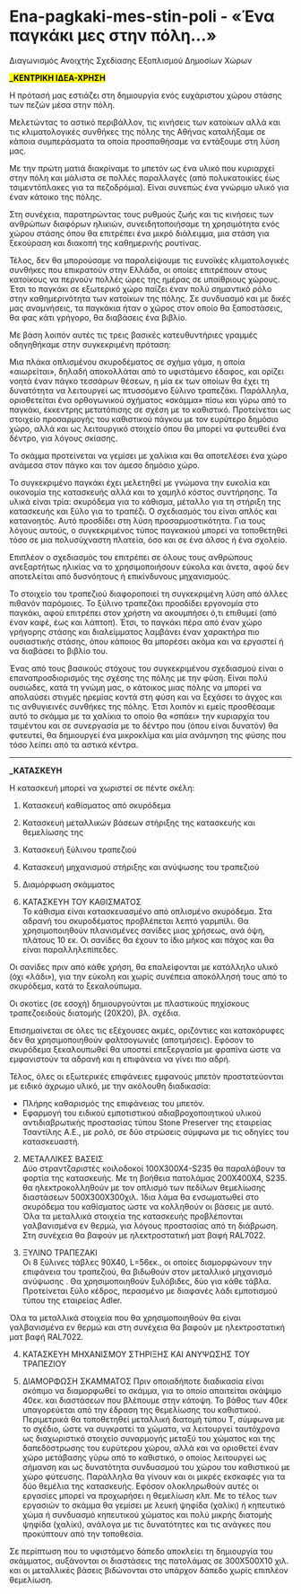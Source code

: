 # Ena-pagkaki-mes-stin-poli - «Ένα παγκάκι μες στην πόλη…»

Διαγωνισμός Ανοιχτής Σχεδίασης Εξοπλισμού Δημοσίων Χώρων

<mark> <b> _ΚΕΝΤΡΙΚΗ ΙΔΕΑ-ΧΡΗΣΗ </b>  </mark>

Η πρότασή μας εστιάζει στη δημιουργία ενός ευχάριστου χώρου στάσης των πεζών μέσα στην πόλη. 

Μελετώντας το αστικό περιβάλλον, τις κινήσεις των κατοίκων αλλά και τις κλιματολογικές συνθήκες της πόλης της Αθήνας καταλήξαμε σε κάποια συμπεράσματα τα οποία προσπαθήσαμε να εντάξουμε στη λύση μας. 

Με την πρώτη ματιά διακρίναμε το μπετόν ως ένα υλικό που κυριαρχεί στην πόλη και μάλιστα σε πολλές παραλλαγές (από πολυκατοικίες έως τσιμεντόπλακες για τα πεζοδρόμια). Είναι συνεπώς ένα γνώριμο υλικό για έναν κάτοικο της πόλης.

Στη συνέχεια, παρατηρώντας τους ρυθμούς ζωής και τις κινήσεις των ανθρώπων διαφόρων ηλικιών, συνειδητοποιήσαμε τη χρησιμότητα ενός χώρου στάσης όπου θα επιτρέπει ένα μικρό διάλειμμα, μια στάση για ξεκούραση και διακοπή της καθημερινής ρουτίνας. 

 Τέλος, δεν θα μπορούσαμε να παραλείψουμε τις ευνοϊκές κλιματολογικές συνθήκες που επικρατούν στην Ελλάδα, οι οποίες επιτρέπουν στους κατοίκους να περνούν πολλές ώρες της ημέρας σε υπαίθριους χώρους. Έτσι το παγκάκι σε εξωτερικό χώρο παίζει έναν πολύ σημαντικό ρόλο στην καθημερινότητα των κατοίκων της πόλης. Σε συνδυασμό και με δικές μας αναμνήσεις, τα παγκάκια ήταν ο χώρος στον οποίο θα ξαποστάσεις, θα φας κάτι γρήγορο, θα διαβάσεις ένα βιβλίο.


Με βάση λοιπόν αυτές τις τρεις βασικές κατευθυντήριες γραμμές οδηγηθήκαμε στην συγκεκριμένη πρόταση:    

 Μια πλάκα οπλισμένου σκυροδέματος σε σχήμα γάμα, η οποία  «αιωρείται», δηλαδή αποκολλάται από το υφιστάμενο έδαφος, και ορίζει νοητά έναν πάγκο τεσσάρων θέσεων, η μία εκ των οποίων θα έχει τη δυνατότητα να λειτουργεί ως πτυσσόμενο ξύλινο τραπεζάκι. Παράλληλα, οριοθετείται ένα ορθογωνικού σχήματος «σκάμμα» πίσω και γύρω από το παγκάκι, έκκεντρης μετατόπισης σε σχέση με το καθιστικό.  Προτείνεται ως στοιχείο προσαρμογής του καθιστικού πάγκου με τον ευρύτερο δημόσιο χώρο, αλλά και ως λειτουργικό στοιχείο όπου θα μπορεί να φυτευθεί ένα δέντρο, για λόγους σκίασης.

 Το σκάμμα προτείνεται να γεμίσει με χαλίκια και θα αποτελέσει ένα χώρο ανάμεσα στον πάγκο και τον άμεσο δημόσιο χώρο.
 
 Το συγκεκριμένο παγκάκι έχει μελετηθεί με γνώμονα την ευκολία και οικονομία της κατασκευής αλλά και το χαμηλό κόστος συντήρησης. Τα υλικά είναι τρία: σκυρόδεμα για το κάθισμα, μέταλλο για τη στήριξη της κατασκευής και ξύλο για το τραπέζι. Ο σχεδιασμός του είναι απλός και κατανοητός. Αυτό προσδίδει στη λύση προσαρμοστικότητα. Για τους λόγους αυτούς, ο συγκεκριμένος τύπος παγκακιού μπορεί να τοποθετηθεί τόσο σε μια πολυσύχναστη πλατεία, όσο και σε ένα άλσος ή ένα σχολείο. 
 
 Επιπλέον ο σχεδιασμός του επιτρέπει σε όλους τους ανθρώπους ανεξαρτήτως ηλικίας να το χρησιμοποιήσουν εύκολα και άνετα, αφού δεν αποτελείται από δυσνόητους ή επικίνδυνους μηχανισμούς. 


 Το στοιχείο του τραπεζιού διαφοροποιεί τη συγκεκριμένη λύση από άλλες πιθανόν παρόμοιες. Το ξύλινο τραπεζάκι προσδίδει εργονομία στο παγκάκι, αφού επιτρέπει στον χρήστη να ακουμπήσει ό,τι επιθυμεί (από έναν καφέ, έως και λάπτοπ). Έτσι, το παγκάκι πέρα από έναν χώρο γρήγορης στάσης και διαλείμματος λαμβάνει έναν χαρακτήρα πιο ουσιαστικής στάσης, όπου κάποιος θα μπορέσει ακόμα και να εργαστεί ή να διαβάσει το βιβλίο του.


 Ένας από τους βασικούς στόχους του συγκεκριμένου σχεδιασμού είναι ο επαναπροσδιορισμός της σχέσης της πόλης με την φύση. Είναι πολύ ουσιώδες,  κατά τη γνώμη μας, ο κάτοικος μιας πόλης να μπορεί να απολαύσει στιγμές ηρεμίας κοντά στη φύση  και να ξεχάσει το άγχος και τις ανθυγιεινές συνθήκες της πόλης. Έτσι λοιπόν κι εμείς προσθέσαμε αυτό το σκάμμα με τα χαλίκια το οποίο θα «σπάει» την κυριαρχία του τσιμέντου και σε συνεργασία με το δέντρο που (όπου είναι δυνατόν) θα φυτευτεί, θα δημιουργεί ένα μικροκλίμα και μία ανάμνηση της φύσης που τόσο λείπει από τα αστικά κέντρα. 

___________________________________________________________________________________________________________

<b> _ΚΑΤΑΣΚΕΥΗ </b> <br>

Η κατασκευή μπορεί να χωριστεί σε πέντε σκέλη:
1.	Κατασκευή καθίσματος από σκυρόδεμα
2.	Κατασκευή μεταλλικών βάσεων στήριξης της κατασκευής και θεμελίωσης της
3.	Κατασκευή ξύλινου τραπεζιού
4.	Κατασκευή μηχανισμού στήριξης και ανύψωσης του τραπεζιού
5.	Διαμόρφωση σκάμματος


1.	ΚΑΤΑΣΚΕΥΗ ΤΟΥ ΚΑΘΙΣΜΑΤΟΣ <br>
 Το κάθισμα είναι κατασκευασμένο από οπλισμένο σκυρόδεμα. Στα αδρανή του σκυροδέματος προβλέπεται λεπτό γαρμπίλι. 
Θα χρησιμοποιηθούν πλανισμένες σανίδες μιας χρήσεως, ανά όψη, πλάτους 10 εκ. Οι σανίδες θα έχουν το ίδιο μήκος και πάχος και θα είναι παραλληλεπίπεδες. 

Οι σανίδες πριν από κάθε χρήση, θα επαλείφονται με κατάλληλο υλικό (όχι «λάδι»), για την εύκολη και χωρίς συνέπεια αποκόλλησή τους από το σκυρόδεμα, κατά το ξεκαλούπωμα. 

Οι σκοτίες (σε εσοχή) δημιουργούνται με πλαστικούς πηχίσκους τραπεζοειδούς διατομής (20Χ20), βλ. σχέδια.

 Επισημαίνεται σε όλες τις εξέχουσες ακμές, οριζόντιες και κατακόρυφες δεν θα χρησιμοποιηθούν φαλτσογωνιές (αποτμήσεις).
Εφόσον το σκυρόδεμα ξεκαλουπωθεί θα υποστεί επεξεργασία με φραπίνα ώστε να εμφανιστούν τα αδρανή και η επιφάνεια να γίνει πιο αδρή.

Τέλος, όλες οι εξωτερικές επιφάνειες εμφανούς μπετόν προστατεύονται με ειδικό άχρωμο υλικό, με την ακόλουθη διαδικασία:

- Πλήρης καθαρισμός της επιφάνειας του μπετόν.
- Εφαρμογή του ειδικού εμποτιστικού αδιαβροχοποιητικού υλικού   
αντιδιαβρωτικής προστασίας τύπου Stone Preserver της εταιρείας Τσαντίλης Α.Ε., με ρολό, σε δύο στρώσεις σύμφωνα με τις οδηγίες του κατασκευαστή.


2.	ΜΕΤΑΛΛΙΚΕΣ ΒΑΣΕΙΣ <br>
 Δύο στραντζαριστές κοιλοδοκοί 100X300X4-S235 θα παραλάβουν τα φορτία της κατασκευής. Με τη βοήθεια πατολάμας 200Χ400Χ4, S235. θα ηλεκτροκολληθούν με τον οπλισμό των πεδίλων θεμελίωσης διαστάσεων 500Χ300Χ300χιλ. Ίδια λάμα θα ενσωματωθεί στο σκυρόδεμα του καθίσματος ώστε να κολληθούν οι βάσεις με αυτό. Όλα τα μεταλλικά στοιχεία της κατασκευής προβλέπονται γαλβανισμένα εν θερμώ, για λόγους προστασίας από τη διάβρωση. Στη συνέχεια θα βαφούν με ηλεκτροστατική ματ βαφή RAL7022.  


3.	ΞΥΛΙΝΟ ΤΡΑΠΕΖΑΚΙ <br> 
 Οι 8 ξύλινες τάβλες 90Χ40, L=56εκ., οι οποίες διαμορφώνουν την επιφάνεια του τραπεζιού, θα βιδωθούν στον μεταλλικό μηχανισμό ανύψωσης . Θα χρησιμοποιηθούν ξυλόβιδες, δύο για κάθε τάβλα. Προτείνεται ξύλο κέδρος, περασμένο με διαφανές λάδι εμποτισμού τύπου της εταιρείας Adler.

Όλα τα μεταλλικά στοιχεία που θα χρησιμοποιηθούν θα είναι γαλβανισμένα εν θερμώ και στη συνέχεια θα βαφούν με ηλεκτροστατική ματ βαφή RAL7022.  

4.	ΚΑΤΑΣΚΕΥΗ ΜΗΧΑΝΙΣΜΟΥ ΣΤΗΡΙΞΗΣ ΚΑΙ ΑΝΥΨΩΣΗΣ ΤΟΥ ΤΡΑΠΕΖΙΟΥ




5.	ΔΙΑΜΟΡΦΩΣΗ ΣΚΑΜΜΑΤΟΣ 
 Πριν οποιαδήποτε διαδικασία είναι σκόπιμο να διαμορφωθεί το σκάμμα, για το οποίο απαιτείται σκάψιμο 40εκ. και διαστάσεων που βλέπουμε στην κάτοψη. Το βάθος των 40εκ υπαγορεύεται από την έδραση της θεμελίωσης του καθιστικού. Περιμετρικά θα τοποθετηθεί μεταλλική διατομή τύπου Τ, σύμφωνα με το σχέδιο, ώστε να συγκρατεί τα χώματα, να λειτουργεί ταυτόχρονα ως διαχωριστικό στοιχείο συναρμογής μεταξύ του χώματος και της δαπεδόστρωσης του ευρύτερου χώρου, αλλά και να οριοθετεί έναν  χώρο μετάβασης γύρω από το καθιστικό, ο οποίος λειτουργεί ως σήμανση και ως δυνατότητα συνδυασμού του χώρου του καθιστικού με χώρο φύτευσης. Παράλληλα θα γίνουν και οι μικρές εκσκαφές για τα δύο θεμέλια της κατασκευής. Εφόσον ολοκληρωθούν αυτές οι εργασίες μπορεί να προχωρήσει η θεμελίωση κλπ. Με το τέλος των εργασιών το σκάμμα θα γεμίσει με λευκή ψηφίδα (χαλίκι) ή κηπευτικό χώμα ή συνδυασμό κηπευτικού χώματος και πολύ μικρής διατομής ψηφίδα (χαλίκι), ανάλογα με τις δυνατότητες και τις ανάγκες που προκύπτουν από την  τοποθεσία.

 Σε περίπτωση που το υφιστάμενο δάπεδο αποκλείει τη δημιουργία του σκάμματος, αυξάνονται οι διαστάσεις της πατολάμας σε 300Χ500Χ10 χιλ. και οι μεταλλικές βάσεις βιδώνονται στο υπάρχον δάπεδο χωρίς επιπλέον θεμελίωση.

